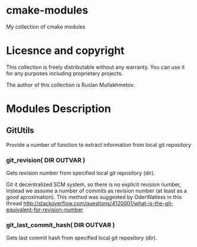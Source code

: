 cmake-modules
=============

My collection of cmake modules

Licesnce and copyright
======================

This collection is freely distributable without any warranty. 
You can use it for any purposes including proprietary projects. 

The author of this collection is Ruslan Mullakhmetov.

Modules Description
===================

## GitUtils

Provide a number of function to extract information from local git repository

### git_revision( DIR OUTVAR )

Gets revision number from specified local git repository (dir).

Git it decentralized SCM system, so there is no explicit revision number, instead we assume a number of commits as revision number (at least as a good aproximation). This method was suggested by OderWatless in this thread http://stackoverflow.com/questions/4120001/what-is-the-git-equivalent-for-revision-number

### git_last_commit_hash( DIR OUTVAR )

Gets last commit hash from specified local git repository (dir).
